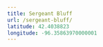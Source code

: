 ```yaml
---
title: Sergeant Bluff
url: /sergeant-bluff/
latitude: 42.4038823
longitude: -96.35863970000001
---
```

